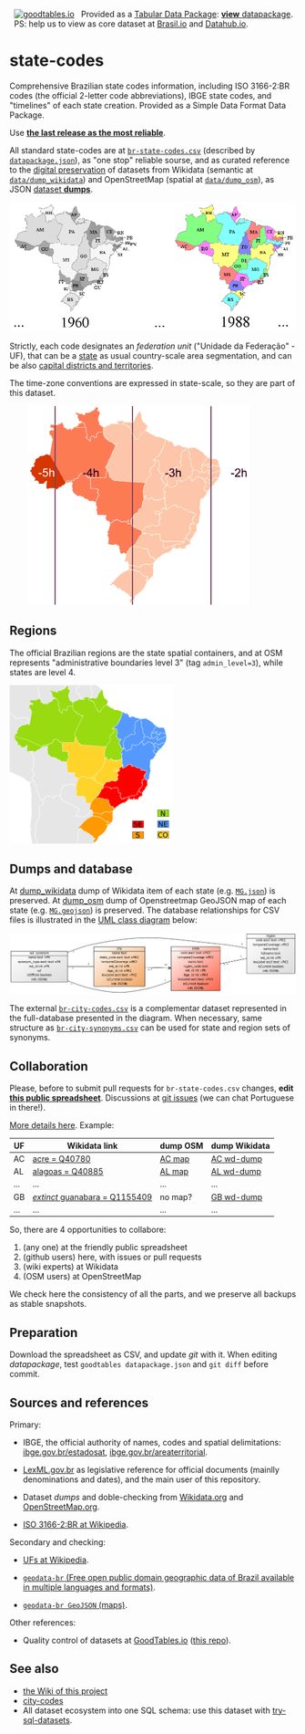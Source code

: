 &nbsp; [![goodtables.io](https://goodtables.io/badge/github/datasets-br/state-codes.svg)](https://goodtables.io/github/datasets-br/state-codes) &nbsp; Provided as a [Tabular Data Package](http://frictionlessdata.io/data-packages/): [**view** datapackage](https://data.okfn.org/tools/view?url=https%3A%2F%2Fraw.githubusercontent.com%2Fdatasets-br%2Fstate-codes%2Fmaster%2Fdatapackage.json).  <br/>&nbsp; PS: help  us to view as core dataset at [Brasil.io](http://Brasil.io) and [Datahub.io](http://Datahub.io).

# state-codes

Comprehensive Brazilian state codes information, including ISO 3166-2:BR codes (the official 2-letter code abbreviations), IBGE state codes,  and "timelines" of each state creation. Provided as a Simple Data Format Data Package.

Use [**the last release as the most reliable**](https://github.com/datasets-br/state-codes/releases).

All standard state-codes are at [`br-state-codes.csv`](data/br-state-codes.csv) (described by [`datapackage.json`](datapackage.json)), as "one stop" reliable sourse, and as curated reference to the [digital preservation](https://en.wikipedia.org/wiki/Digital_preservation) of datasets from Wikidata (semantic at [`data/dump_wikidata`](data/dump_wikidata)) and OpenStreetMap (spatial at [`data/dump_osm`](data/dump_osm)), as JSON [dataset **dumps**](https://en.wikipedia.org/wiki/Database_dump).

![](assets/br-states-mapTimeline.png)

Strictly, each code designates an *federation unit* ("Unidade da Federação" - UF), that can be a  [state](https://schema.org/State) as usual  country-scale area segmentation, and can be also [capital districts and territories](https://en.wikipedia.org/wiki/Capital_districts_and_territories).

The time-zone conventions are expressed in state-scale, so they are part of this dataset.

&nbsp;&nbsp;&nbsp;&nbsp;&nbsp;&nbsp;&nbsp;&nbsp;![](assets/br-timeZones.png)

## Regions

The official Brazilian regions are the state spatial containers, and at OSM represents "administrative boundaries level 3" (tag `admin_level=3`), while states are level 4.

![](assets/regioes-288px.png)

## Dumps and database

At [dump_wikidata](data/dump_wikidata) dump of Wikidata item of each state (e.g. [`MG.json`](data/dump_wikidata/MG.json)) is preserved.
At [dump_osm](data/dump_wikidata) dump of Openstreetmap GeoJSON map of each state (e.g. [`MG.geojson`](data/dump_osm/MG.geojson)) is preserved.
The database relationships for CSV files is illustrated in the [UML class diagram](https://en.wikipedia.org/wiki/Class_diagram) below: 

![](assets/databaseModel-v2.png)

The external [`br-city-codes.csv`](https://github.com/datasets-br/city-codes/blob/master/data/br-city-codes.csv) is a complementar dataset represented in the full-database presented in the diagram. 
When necessary, same structure as [`br-city-synonyms.csv`](https://github.com/datasets-br/city-codes/blob/master/data/br-city-synonyms.csv) can be used for state and region sets of synonyms.

## Collaboration

Please, before to submit pull requests for `br-state-codes.csv` changes, **edit [this public spreadsheet](https://docs.google.com/spreadsheets/d/1lwuHtCqAsNGxKs0jsnr8G_KBZ7FXekkHn42dHHKfG4M/)**.
Discussions at [git issues](https://github.com/datasets-br/state-codes/issues) (we can chat Portuguese in there!).

[More details here](collabore.md). Example:

UF | Wikidata link | dump OSM | dump Wikidata 
---|---------------|----------|-----------------------
AC | [acre = Q40780](http://wikidata.org/entity/Q40780) | [AC map](data/dump_osm/AC.geojson) | [AC wd-dump](data/dump_wikidata/AC.json)
AL | [alagoas = Q40885](http://wikidata.org/entity/Q40885) | [AL map](data/dump_osm/AL.geojson) | [AL wd-dump](data/dump_wikidata/AL.json)
...|...|...|...
GB | [*extinct* guanabara = Q1155409](http://wikidata.org/entity/Q1155409) | no map? | [GB wd-dump](data/dump_wikidata/GB.json)
...|...|...|...

So, there are 4 opportunities to collabore:

1. (any one) at the friendly public spreadsheet
2. (github users) here, with issues or pull requests
3. (wiki experts) at Wikidata 
4. (OSM users) at OpenStreetMap

We check here the consistency of all the parts, and we preserve all backups as stable snapshots.

## Preparation

Download the spreadsheet as CSV, and update *git* with it. When editing *datapackage*, test `goodtables datapackage.json` and `git diff` before commit. 

## Sources and references

Primary:

* IBGE, the official authority of names, codes and spatial delimitations: [ibge.gov.br/estadosat](http://www.ibge.gov.br/estadosat/),  [ibge.gov.br/areaterritorial](http://www.ibge.gov.br/home/geociencias/areaterritorial/principal.shtm).

* [LexML.gov.br](http://www.LexML.gov.br) as legislative reference for official documents (mainlly denominations and dates), and the main user of this repository.

* Dataset *dumps* and doble-checking from [Wikidata.org](http://Wikidata.org) and [OpenStreetMap.org](http://OpenStreetMap.org).

* [ISO 3166-2:BR at Wikipedia](https://en.wikipedia.org/wiki/ISO_3166-2:BR).

Secondary and checking:

* [UFs at Wikipedia](https://pt.wikipedia.org/wiki/Unidades_federativas_do_Brasil).

* [`geodata-br` (Free open public domain geographic data of Brazil available in multiple languages and formats)](https://github.com/paulofreitas/geodata-br).
* [`geodata-br GeoJSON` (maps)](https://github.com/tbrugz/geodata-br).

Other references:

* Quality control of datasets at [GoodTables.io](https://goodtables.io) ([this repo](https://goodtables.io/github/datasets-br/state-codes)).

## See also

* [the Wiki of this project](https://github.com/datasets-br/state-codes/wiki)
* [city-codes](http://datasets.OK.org.br/city-codes)
* All dataset ecosystem into one SQL schema: use this dataset with [try-sql-datasets](https://github.com/datasets-br/try-sql-datasets).
